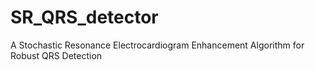 # SR_QRS_detector
A Stochastic Resonance Electrocardiogram Enhancement Algorithm for Robust QRS Detection
